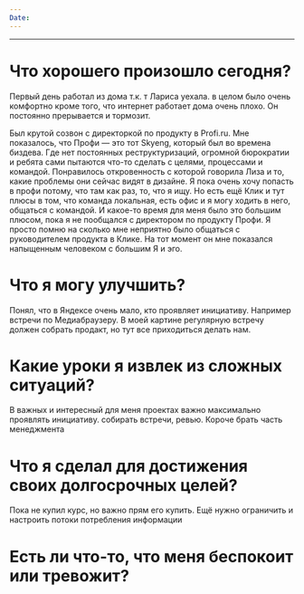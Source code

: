 ```yaml
---
Date:
---
```

---
# Что хорошего произошло сегодня?
Первый день работал из дома т.к. т Лариса уехала. в целом было очень комфортно кроме того, что интернет работает дома очень плохо. Он постоянно прерывается и тормозит. 

Был крутой созвон с директоркой по продукту в Profi.ru. Мне показалось, что Профи — это тот Skyeng, который был во времена биздева. Где нет постоянных реструктуризаций, огромной бюрократии и ребята сами пытаются что-то сделать с целями, процессами и командой. 
Понравилось откровенность с которой говорила Лиза и то, какие проблемы они сейчас видят в дизайне. 
Я пока очень хочу попасть в профи потому, что там как раз, то, что я ищу. Но есть ещё Клик и тут плюсы в том, что команда локальная, есть офис и я могу ходить в него, общаться с командой. И какое-то время для меня было это большим плюсом, пока я не пообщался с директором по продукту Профи. Я просто помню на сколько мне неприятно было общаться с руководителем продукта в Клике. На тот момент он мне показался напыщенным человеком с большим Я и эго. 

# Что я могу улучшить?
Понял, что в Яндексе очень мало, кто проявляет инициативу. Например встречи по Медиабраузеру. В моей картине регулярную встречу должен собрать продакт, но тут все приходиться делать нам.

# Какие уроки я извлек из сложных ситуаций?
В важных и интересный для меня проектах важно максимально проявлять инициативу. собирать встречи, ревью. Короче брать часть менеджмента 

# Что я сделал для достижения своих долгосрочных целей?
Пока не купил курс, но важно прям его купить. 
Ещё нужно ограничить и настроить потоки потребления информации


# Есть ли что-то, что меня беспокоит или тревожит?







